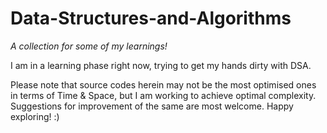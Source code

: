 # Data-Structures-and-Algorithms

_A collection for some of my learnings!_

I am in a learning phase right now, trying to get my hands dirty with DSA.

Please note that source codes herein may not be the most optimised ones in terms of Time & Space, but I am working to achieve optimal complexity. 
Suggestions for improvement of the same are most welcome. Happy exploring! :)
